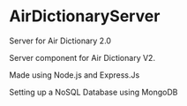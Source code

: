 # AirDictionaryServer
Server for Air Dictionary 2.0

Server component for Air Dictionary V2.

Made using Node.js and Express.Js

Setting up a NoSQL Database using MongoDB
